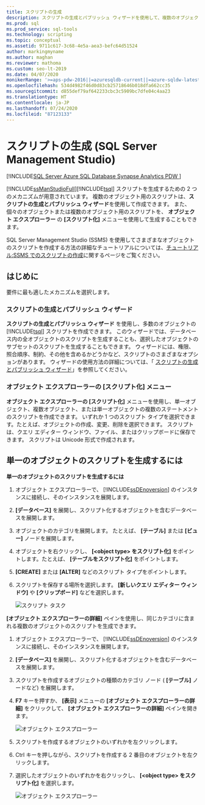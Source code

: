 ```yaml
---
title: スクリプトの生成
description: スクリプトの生成とパブリッシュ ウィザードを使用して、複数のオブジェクトの Transact-SQL スクリプトを作成する方法と、オブジェクト エクスプローラーの [スクリプト化] メニューを使用して、個々のオブジェクトまたは複数のオブジェクトのスクリプトを生成する方法について説明します。
ms.prod: sql
ms.prod_service: sql-tools
ms.technology: scripting
ms.topic: conceptual
ms.assetid: 9711c617-3c68-4e5a-aea3-befc64d51524
author: markingmyname
ms.author: maghan
ms.reviewer: mathoma
ms.custom: seo-lt-2019
ms.date: 04/07/2020
monikerRange: '>=aps-pdw-2016||=azuresqldb-current||=azure-sqldw-latest||>=sql-server-2016||=sqlallproducts-allversions||>=sql-server-linux-2017||=azuresqldb-mi-current'
ms.openlocfilehash: 534d4982f46d0d83cb25718646b018dfa662cc35
ms.sourcegitcommit: d855def79af642233cbc3c5909bc7dfe04c4aa23
ms.translationtype: HT
ms.contentlocale: ja-JP
ms.lasthandoff: 07/24/2020
ms.locfileid: "87123133"
---
```

# <a name="generate-scripts-sql-server-management-studio"></a>スクリプトの生成 (SQL Server Management Studio)

[!INCLUDE[SQL Server Azure SQL Database Synapse Analytics PDW ](../../includes/applies-to-version/sql-asdb-asdbmi-asa-pdw.md)]

[!INCLUDE[ssManStudioFull](../../includes/ssmanstudiofull-md.md)][!INCLUDE[tsql](../../includes/tsql-md.md)] スクリプトを生成するための 2 つのメカニズムが用意されています。 複数のオブジェクト用のスクリプトは、**スクリプトの生成とパブリッシュ ウィザード**を使用して作成できます。 また、個々のオブジェクトまたは複数のオブジェクト用のスクリプトを、 **オブジェクト エクスプローラー** の **[スクリプト化]** メニューを使用して生成することもできます。

SQL Server Management Studio (SSMS) を使用してさまざまなオブジェクトのスクリプトを作成する方法の詳細なチュートリアルについては、[チュートリアル:SSMS でのスクリプトの作成](https://docs.microsoft.com/sql/ssms/tutorials/scripting-ssms)に関するページをご覧ください。

## <a name="before-you-begin"></a>はじめに

要件に最も適したメカニズムを選択します。 

###  <a name="generate-and-publish-scripts-wizard"></a><a name="GenPubScriptWiz"></a> スクリプトの生成とパブリッシュ ウィザード

**スクリプトの生成とパブリッシュ ウィザード** を使用し、多数のオブジェクトの [!INCLUDE[tsql](../../includes/tsql-md.md)] スクリプトを作成できます。 このウィザードでは、データベース内の全オブジェクトのスクリプトを生成することも、選択したオブジェクトのサブセットのスクリプトを生成することもできます。 ウィザードには、権限、照合順序、制約、その他を含めるかどうかなど、スクリプトのさまざまなオプションがあります。 ウィザードの使用方法の詳細については、「 [スクリプトの生成とパブリッシュ ウィザード](../../relational-databases/scripting/generate-and-publish-scripts-wizard.md)」を参照してください。
  
### <a name="object-explorer-script-as-menu"></a><a name="OEScriptAsMenu"></a> オブジェクト エクスプローラーの [スクリプト化] メニュー

**オブジェクト エクスプローラーの [スクリプト化]** メニューを使用し、単一オブジェクト、複数オブジェクト、または単一オブジェクトの複数のステートメントのスクリプトを作成できます。 いずれか 1 つのスクリプト タイプを選択できます。たとえば、オブジェクトの作成、変更、削除を選択できます。 スクリプトは、クエリ エディター ウィンドウ、ファイル、またはクリップボードに保存できます。 スクリプトは Unicode 形式で作成されます。

## <a name="to-generate-a-script-of-a-single-object"></a><a name="ScriptSingleObject"></a> 単一のオブジェクトのスクリプトを生成するには

**単一のオブジェクトのスクリプトを生成するには**

1. オブジェクト エクスプローラーで、 [!INCLUDE[ssDEnoversion](../../includes/ssdenoversion-md.md)] のインスタンスに接続し、そのインスタンスを展開します。

2. **[データベース]** を展開し、スクリプト化するオブジェクトを含むデータベースを展開します。

3. オブジェクトのカテゴリを展開します。 たとえば、 **[テーブル]** または **[ビュー]** ノードを展開します。

4. オブジェクトを右クリックし、 **[\<object type> をスクリプト化]** をポイントします。たとえば、 **[テーブルをスクリプト化]** をポイントします。

5. **[CREATE]** または **[ALTER]** などのスクリプト タイプをポイントします。

6. スクリプトを保存する場所を選択します。 **[新しいクエリ エディター ウィンドウ]** や **[クリップボード]** などを選択します。

    ![スクリプト タスク](media/generate-scripts-sql-server-management-studio/script-table.png)

**[オブジェクト エクスプローラーの詳細]** ペインを使用し、同じカテゴリに含まれる複数のオブジェクトのスクリプトを生成できます。

1. オブジェクト エクスプローラーで、 [!INCLUDE[ssDEnoversion](../../includes/ssdenoversion-md.md)] のインスタンスに接続し、そのインスタンスを展開します。

2. **[データベース]** を展開し、スクリプト化するオブジェクトを含むデータベースを展開します。

3. スクリプトを作成するオブジェクトの種類のカテゴリ ノード ( **[テーブル]** ノードなど) を展開します。

4. **F7** キーを押すか、 **[表示]** メニューの **[オブジェクト エクスプローラーの詳細]** をクリックして、 **[オブジェクト エクスプローラーの詳細]** ペインを開きます。

    ![オブジェクト エクスプローラー](media/generate-scripts-sql-server-management-studio/object-explorer-details-view-menu.png)

5. スクリプトを作成するオブジェクトのいずれかを左クリックします。

6. Ctrl キーを押しながら、スクリプトを作成する 2 番目のオブジェクトを左クリックします。

7. 選択したオブジェクトのいずれかを右クリックし、 **[\<object type> をスクリプト化]** を選択します。

    ![オブジェクト エクスプローラー](media/generate-scripts-sql-server-management-studio/object-explorer-details.png)